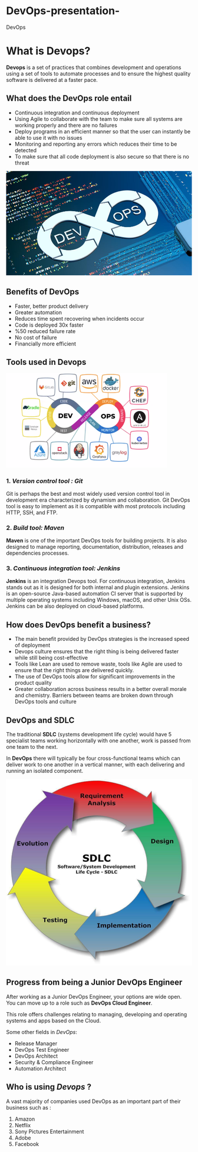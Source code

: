 # DevOps-presentation-
DevOps 

# What is Devops? 

**Devops** is a set of practices that combines development and operations using a set of tools to automate processes and to ensure the highest quality software is delivered at a faster pace.


## What does the DevOps role entail 

- Continuous integration and continuous deployment
- Using Agile to collaborate with the team to make sure all systems are working properly and there are no failures
- Deploy programs in an efficient manner so that the user can instantly be able to use it with no issues
- Monitoring and reporting any errors which reduces their time to be detected
- To make sure that all code deployment is also secure so that there is no threat


![](960x0.jpg)

## Benefits of DevOps

- Faster, better product delivery
- Greater automation
- Reduces time spent recovering when incidents occur
- Code is deployed 30x faster
- %50 reduced failure rate
- No cost of failure
- Financially more efficient 


## Tools used in Devops

![](1__eJaw96xLBR-xEzlwbTOyw.png) 
 
### 1. *Version control tool : Git*

Git is perhaps the best and most widely used version control tool in development era characterized by dynamism and collaboration. 
Git DevOps tool is easy to implement as it is compatible with most protocols including HTTP, SSH, and FTP.

### 2. *Build tool: Maven*

**Maven** is one of the important DevOps tools for building projects. It is also designed to manage reporting, documentation, distribution, releases and dependencies processes. 

### 3. *Continuous integration tool: Jenkins*

**Jenkins** is an integration Devops tool. For continuous integration, Jenkins stands out as it is designed for both internal and plugin extensions. Jenkins is an open-source Java-based automation CI server that is supported by multiple operating systems including Windows, macOS, and other Unix OSs. Jenkins can be also deployed on cloud-based platforms.


## How does DevOps benefit a business? 

- The main benefit provided by DevOps strategies is the increased speed of deployment
- Devops culture ensures that the right thing is being delivered faster while still being cost-effective
- Tools like Lean are used to remove waste, tools like Agile are used to ensure that the right things are delivered quickly.
- The use of DevOps tools allow for significant improvements in the product quality
- Greater collaboration across business results in a better overall morale and chemistry. Barriers between teams are broken down through DevOps tools and culture

## DevOps and SDLC 

The traditional **SDLC** (systems development life cycle) would have 5 specialist teams working horizontally with one another, work is passed from one team to the next. 

In **DevOps** there will typically be four cross-functional teams which can deliver work to one another in a vertical manner, with each delivering and running an isolated component. 

![](Systems-development-life-cycle-SDLC.jpg)


## Progress from being a Junior DevOps Engineer 

After working as a Junior DevOps Engineer, your options are wide open. You can move up to a role such as **DevOps Cloud Engineer**.

This role offers challenges relating  to managing, developing and operating systems and apps based on the Cloud.

Some other fields in *DevOps*:

- Release Manager
- DevOps Test Engineer
- DevOps Architect
- Security & Compliance Engineer
- Automation Architect 

## Who is using *Devops* ? 

A vast majority of companies used DevOps as an important part of their business such as : 

1. Amazon
2. Netflix
3. Sony Pictures Entertainment 
4. Adobe 
5. Facebook 